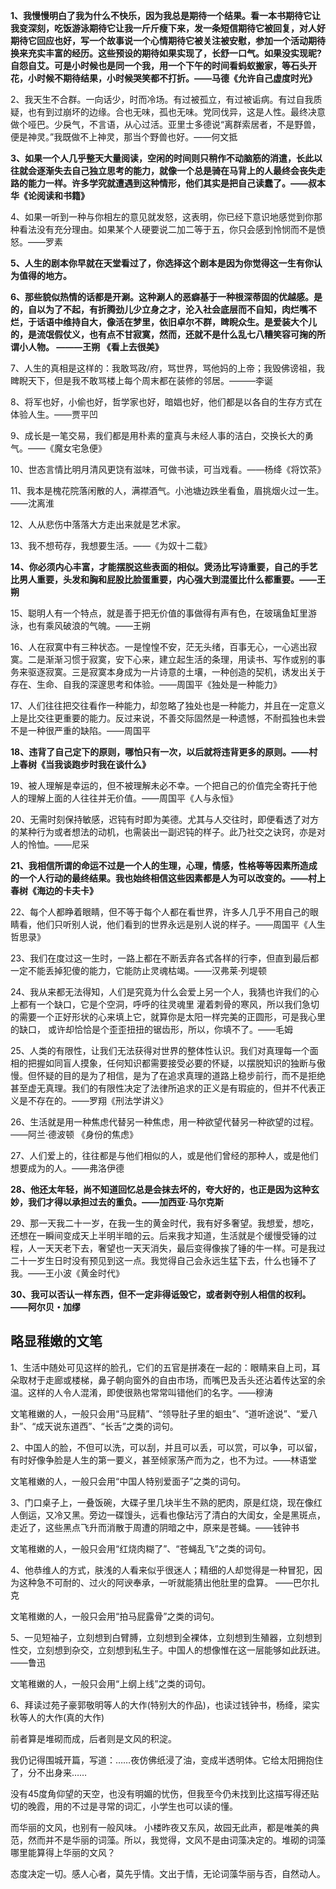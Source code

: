 **1、我慢慢明白了我为什么不快乐，因为我总是期待一个结果。看一本书期待它让我变深刻，吃饭游泳期待它让我一斤斤瘦下来，发一条短信期待它被回复，对人好期待它回应也好，写一个故事说一个心情期待它被关注被安慰，参加一个活动期待换来充实丰富的经历。这些预设的期待如果实现了，长舒一口气。如果没实现昵?自怨自艾。可是小时候也是同一个我，用一个下午的时间看蚂蚁搬家，等石头开花，小时候不期待结果，小时候哭笑都不打折。——马德《允许自己虚度时光》**

2、我天生不合群。一向话少，时而冷场。有过被孤立，有过被诟病。有过自我质疑，也有到过崩坏的边缘。合也无味，孤也无味。党同伐异，这是人性。最终决意做个哑巴。少戾气，不言语，从心过活。亚里士多德说“离群索居者，不是野兽，便是神灵。”我既做不上神灵，那当个野兽也好。——何文抵

**3、如果一个人几乎整天大量阅读，空闲的时间则只稍作不动脑筋的消遣，长此以往就会逐渐失去自己独立思考的能力，就像一个总是骑在马背上的人最终会丧失走路的能力一样。许多学究就遭遇到这种情形，他们其实是把自己读蠢了。——叔本华《论阅读和书籍》**

4、如果一听到一种与你相左的意见就发怒，这表明，你已经下意识地感觉到你那种看法没有充分理由。如果某个人硬要说二加二等于五，你只会感到怜悯而不是愤怒。——罗素

**5、人生的剧本你早就在天堂看过了，你选择这个剧本是因为你觉得这一生有你认为值得的地方。**

**6、那些貌似热情的话都是开涮。这种涮人的恶癖基于一种根深蒂固的优越感。是的，自以为了不起，有折腾劲儿少立身之才，沦入社会底层而不自知，肉烂嘴不烂，于话语中维持自大，像活在梦里，依旧卓尔不群，睥睨众生。是爱装大个儿的，是流氓假仗义，也有点不甘寂寞，然而，还就不是什么乱七八糟笑容可掬的所谓小人物。 ———王朔 《看上去很美》**

7、人生的真相是这样的：我敢骂政/府，骂世界，骂他妈的上帝；我毁佛谤祖，我睥睨天下，但是我不敢骂楼上每个周末都在装修的邻居。———李诞

8、将军也好，小偷也好，哲学家也好，暗娼也好，他们都是以各自的生存方式在体验人生。——贾平凹

9、成长是一笔交易，我们都是用朴素的童真与未经人事的洁白，交换长大的勇气。——《魔女宅急便》

10、世态言情比明月清风更饶有滋味，可做书读，可当戏看。——杨绛《将饮茶》

11、我本是槐花院落闲散的人，满襟酒气。小池塘边跌坐看鱼，眉挑烟火过一生。——沈离淮

12、人从悲伤中落落大方走出来就是艺术家。

13、我不想苟存，我想要生活。——《为奴十二载》

**14、你必须内心丰富，才能摆脱这些表面的相似。煲汤比写诗重要，自己的手艺比男人重要，头发和胸和屁股比脸蛋重要，内心强大到混蛋比什么都重要。——王朔**

15、聪明人有一个特点，就是善于把无价值的事做得有声有色，在玻璃鱼缸里游泳，也有乘风破浪的气魄。——王朔

16、人在寂寞中有三种状态。一是惶惶不安，茫无头绪，百事无心，一心逃出寂寞。二是渐渐习惯于寂寞，安下心来，建立起生活的条理，用读书、写作或别的事务来驱逐寂寞。三是寂寞本身成为一片诗意的土壤，一种创造的契机，诱发出关于存在、生命、自我的深邃思考和体验。——周国平《独处是一种能力》

17、人们往往把交往看作一种能力，却忽略了独处也是一种能力，并且在一定意义上是比交往更重要的能力。反过来说，不善交际固然是一种遗憾，不耐孤独也未尝不是一种很严重的缺陷。——周国平

**18、违背了自己定下的原则，哪怕只有一次，以后就将违背更多的原则。——村上春树《当我谈跑步时我在谈什么》**

19、被人理解是幸运的，但不被理解未必不幸。一个把自己的价值完全寄托于他人的理解上面的人往往并无价值。——周国平《人与永恒》

20、无需时刻保持敏感，迟钝有时即为美德。尤其与人交往时，即便看透了对方的某种行为或者想法的动机，也需装出一副迟钝的样子。此乃社交之诀窍，亦是对人的怜恤。——尼采

**21、我相信所谓的命运不过是一个人的生理，心理，情感，性格等等因素所造成的一个人行动的最终结果。我也始终相信这些因素都是人为可以改变的。——村上春树《海边的卡夫卡》**

22、每个人都睁着眼睛，但不等于每个人都在看世界，许多人几乎不用自己的眼睛看，他们只听别人说，他们看到的世界永远是别人说的样子。——周国平《人生哲思录》

23、我们在度过这一生时，一路上都在不断丢弃各式各样的行李，但直到最后都一定不能丢掉犯傻的能力，它能防止灵魂枯竭。——汉弗莱·列堤顿

24、我从来都无法得知，人们是究竟为什么会爱上另一个人，我猜也许我们的心上都有一个缺口，它是个空洞，呼呼的往灵魂里 灌着刺骨的寒风，所以我们急切的需要一个正好形状的心来填上它，就算你是太阳一样完美的正圆形，可是我心里的缺口， 或许却恰恰是个歪歪扭扭的锯齿形，所以，你填不了。——毛姆

25、人类的有限性，让我们无法获得对世界的整体性认识。我们对真理每一个面相的把握如同盲人摸象，任何知识都需要接受必要的怀疑，以摆脱知识的独断与傲慢。但怀疑的目的是为了相信，是为了在追求真理的道路上稳步前行，而不是拒绝甚至虚无真理。我们的有限性决定了法律所追求的正义是有瑕疵的，但并不代表正义是不存在的。——罗翔《刑法学讲义》

26、生活就是用一种焦虑代替另一种焦虑，用一种欲望代替另一种欲望的过程。——阿兰·德波顿 《身份的焦虑》

27、人们爱上的，往往都是与他们相似的人，或是他们曾经的那种人，或是他们想要成为的人。——弗洛伊德

**28、他还太年轻，尚不知道回忆总是会抹去坏的，夸大好的，也正是因为这种玄妙，我们才得以承担过去的重负。——加西亚·马尔克斯**

29、那一天我二十一岁，在我一生的黄金时代，我有好多奢望。我想爱，想吃，还想在一瞬间变成天上半明半暗的云。后来我才知道，生活就是个缓慢受锤的过程，人一天天老下去，奢望也一天天消失，最后变得像挨了锤的牛一样。可是我过二十一岁生日时没有预见到这一点。我觉得自己会永远生猛下去，什么也锤不了我。——王小波《黄金时代》

**30、我可以否认一样东西，但不一定非得诋毁它，或者剥夺别人相信的权利。——阿尔贝・加缪**

## 略显稚嫩的文笔

1、生活中随处可见这样的脸孔，它们的五官是拼凑在一起的：眼睛来自上司，耳朵取材于走廊或楼梯，鼻子朝向窗外的自由市场，而嘴巴及舌头还沾着传达室的余温。这样的人令人混淆，即使很熟也常常叫错他们的名字。——穆涛

文笔稚嫩的人，一般只会用“马屁精”、“领导肚子里的蛔虫”、“道听途说”、“爱八卦”、“成天说东道西”、“长舌”之类的词句。

2、中国人的脸，不但可以洗，可以刮，并且可以丢，可以赏，可以争，可以留，有时好像争脸是人生的第一要义，甚至倾家荡产而为之，也不为过。——林语堂

文笔稚嫩的人，一般只会用“中国人特别爱面子”之类的词句。

3、门口桌子上，一叠饭碗，大碟子里几块半生不熟的肥肉，原是红烧，现在像红人倒运，又冷又黑。旁边一碟馒头，远看也像玷污了清白的大闺女，全是黑斑点，走近了，这些黑点飞升而消散于周遭的阴暗之中，原来是苍蝇。——钱钟书

文笔稚嫩的人，一般只会用“红烧肉糊了”、“苍蝇乱飞”之类的词句。

4、他恭维人的方式，肤浅的人看来似乎很迷人；精细的人却觉得是一种冒犯，因为这种急不可耐的、过火的阿谀奉承，一听就能猜出他肚里的盘算。
——巴尔扎克

文笔稚嫩的人，一般只会用“拍马屁露骨”之类的词句。

5、一见短袖子，立刻想到白臂膊，立刻想到全裸体，立刻想到生殖器，立刻想到性交，立刻想到杂交，立刻想到私生子。中国人的想像惟在这一层能够如此跃进。——鲁迅

文笔稚嫩的人，一般只会用“上纲上线”之类的词句。

6、拜读过苑子豪郭敬明等人的大作(特别大的作品)，也读过钱钟书，杨绛，梁实秋等人的大作(真的大作)

前者算是堆砌而成，后者则是文风的积淀。

我仍记得围城开篇，写道：……夜仿佛纸浸了油，变成半透明体。它给太阳拥抱住了，分不出身来……

没有45度角仰望的天空，也没有明媚的忧伤，但我至今仍未找到比这描写得还贴切的晚霞，用的不过是寻常的词汇，小学生也可以读的懂。

而华丽的文风，也别有一般风味。
小楼昨夜又东风，故园无此声，都是唯美的典范，然而并不是华丽的词藻。所以，我觉得，文风不是由词藻决定的。堆砌的词藻哪里能算得上华丽的文风？

态度决定一切。感人心者，莫先乎情。文出于情，无论词藻华丽与否，自然动人。